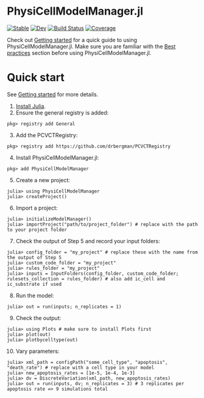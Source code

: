 # PhysiCellModelManager.jl

[![Stable](https://img.shields.io/badge/docs-stable-blue.svg)](https://drbergman-lab.github.io/PhysiCellModelManager.jl/stable/)
[![Dev](https://img.shields.io/badge/docs-dev-blue.svg)](https://drbergman-lab.github.io/PhysiCellModelManager.jl/dev/)
[![Build Status](https://github.com/drbergman-lab/PhysiCellModelManager.jl/actions/workflows/CI.yml/badge.svg?branch=main)](https://github.com/drbergman-lab/PhysiCellModelManager.jl/actions/workflows/CI.yml?query=branch%3Amain)
[![Coverage](https://codecov.io/gh/drbergman-lab/PhysiCellModelManager.jl/branch/main/graph/badge.svg)](https://codecov.io/gh/drbergman-lab/PhysiCellModelManager.jl)

Check out [Getting started](https://drbergman-lab.github.io/PhysiCellModelManager.jl/stable/man/getting_started/) for a quick guide to using PhysiCellModelManager.jl.
Make sure you are familiar with the [Best practices](https://drbergman-lab.github.io/PhysiCellModelManager.jl/stable/man/best_practices/) section before using PhysiCellModelManager.jl.

# Quick start

See [Getting started](https://drbergman-lab.github.io/PhysiCellModelManager.jl/stable/man/getting_started/) for more details.

1. [Install Julia](https://julialang.org/install).
2. Ensure the general registry is added:
```julia-repl
pkg> registry add General
```
3. Add the PCVCTRegistry:
```julia-repl
pkg> registry add https://github.com/drbergman/PCVCTRegistry
```
4. Install PhysiCellModelManager.jl:
```julia-repl
pkg> add PhysiCellModelManager
```
5. Create a new project:
```julia-repl
julia> using PhysiCellModelManager
julia> createProject()
```
6. Import a project:
```julia-repl
julia> initializeModelManager()
julia> importProject("path/to/project_folder") # replace with the path to your project folder
```
7. Check the output of Step 5 and record your input folders:
```julia-repl
julia> config_folder = "my_project" # replace these with the name from the output of Step 5
julia> custom_code_folder = "my_project"
julia> rules_folder = "my_project" 
julia> inputs = InputFolders(config_folder, custom_code_folder; rulesets_collection = rules_folder) # also add ic_cell and ic_substrate if used
```
8. Run the model:
```julia-repl
julia> out = run(inputs; n_replicates = 1)
```
9. Check the output:
```julia-repl
julia> using Plots # make sure to install Plots first
julia> plot(out)
julia> plotbycelltype(out)
```
10. Vary parameters:
```julia-repl
julia> xml_path = configPath("some_cell_type", "apoptosis", "death_rate") # replace with a cell type in your model
julia> new_apoptosis_rates = [1e-5, 1e-4, 1e-3]
julia> dv = DiscreteVariation(xml_path, new_apoptosis_rates)
julia> out = run(inputs, dv; n_replicates = 3) # 3 replicates per apoptosis rate => 9 simulations total
```
